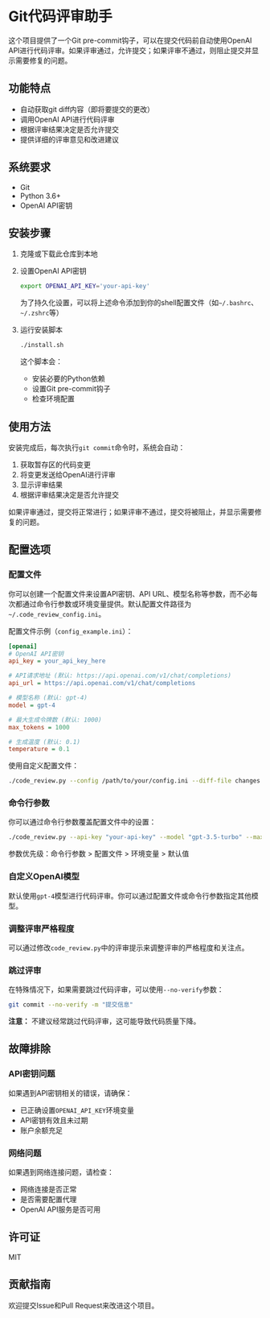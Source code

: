 # Git代码评审助手

这个项目提供了一个Git pre-commit钩子，可以在提交代码前自动使用OpenAI API进行代码评审。如果评审通过，允许提交；如果评审不通过，则阻止提交并显示需要修复的问题。

## 功能特点

- 自动获取git diff内容（即将要提交的更改）
- 调用OpenAI API进行代码评审
- 根据评审结果决定是否允许提交
- 提供详细的评审意见和改进建议

## 系统要求

- Git
- Python 3.6+
- OpenAI API密钥

## 安装步骤

1. 克隆或下载此仓库到本地

2. 设置OpenAI API密钥
   ```bash
   export OPENAI_API_KEY='your-api-key'
   ```
   
   为了持久化设置，可以将上述命令添加到你的shell配置文件（如`~/.bashrc`、`~/.zshrc`等）

3. 运行安装脚本
   ```bash
   ./install.sh
   ```
   
   这个脚本会：
   - 安装必要的Python依赖
   - 设置Git pre-commit钩子
   - 检查环境配置

## 使用方法

安装完成后，每次执行`git commit`命令时，系统会自动：

1. 获取暂存区的代码变更
2. 将变更发送给OpenAI进行评审
3. 显示评审结果
4. 根据评审结果决定是否允许提交

如果评审通过，提交将正常进行；如果评审不通过，提交将被阻止，并显示需要修复的问题。

## 配置选项

### 配置文件

你可以创建一个配置文件来设置API密钥、API URL、模型名称等参数，而不必每次都通过命令行参数或环境变量提供。默认配置文件路径为`~/.code_review_config.ini`。

配置文件示例（`config_example.ini`）：
```ini
[openai]
# OpenAI API密钥
api_key = your_api_key_here

# API请求地址 (默认: https://api.openai.com/v1/chat/completions)
api_url = https://api.openai.com/v1/chat/completions

# 模型名称 (默认: gpt-4)
model = gpt-4

# 最大生成令牌数 (默认: 1000)
max_tokens = 1000

# 生成温度 (默认: 0.1)
temperature = 0.1
```

使用自定义配置文件：
```bash
./code_review.py --config /path/to/your/config.ini --diff-file changes.diff
```

### 命令行参数

你可以通过命令行参数覆盖配置文件中的设置：

```bash
./code_review.py --api-key "your-api-key" --model "gpt-3.5-turbo" --max-tokens 2000 --temperature 0.2
```

参数优先级：命令行参数 > 配置文件 > 环境变量 > 默认值

### 自定义OpenAI模型

默认使用`gpt-4`模型进行代码评审。你可以通过配置文件或命令行参数指定其他模型。

### 调整评审严格程度

可以通过修改`code_review.py`中的评审提示来调整评审的严格程度和关注点。

### 跳过评审

在特殊情况下，如果需要跳过代码评审，可以使用`--no-verify`参数：

```bash
git commit --no-verify -m "提交信息"
```

**注意：** 不建议经常跳过代码评审，这可能导致代码质量下降。

## 故障排除

### API密钥问题

如果遇到API密钥相关的错误，请确保：
- 已正确设置`OPENAI_API_KEY`环境变量
- API密钥有效且未过期
- 账户余额充足

### 网络问题

如果遇到网络连接问题，请检查：
- 网络连接是否正常
- 是否需要配置代理
- OpenAI API服务是否可用

## 许可证

MIT

## 贡献指南

欢迎提交Issue和Pull Request来改进这个项目。